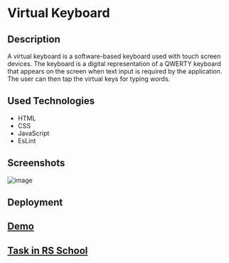 # Virtual Keyboard
## Description 
A virtual keyboard is a software-based keyboard used with touch screen devices. The keyboard is a digital representation of a QWERTY keyboard that appears on the screen when text input is required by the application. The user can then tap the virtual keys for typing words.

## Used Technologies
- HTML
- CSS
- JavaScript
- EsLint

## Screenshots
![image](https://user-images.githubusercontent.com/86516649/208847496-34859634-b852-4846-bab7-39037ac64a93.png)

## Deployment
## [Demo](https://marishka1997.github.io/virtual-keyboard/)
## [Task in RS School](https://github.com/rolling-scopes-school/tasks/blob/master/tasks/virtual-keyboard/virtual-keyboard-en.md)
